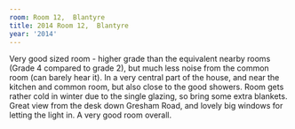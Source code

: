 ```yaml
---
room: Room 12,  Blantyre
title: 2014 Room 12,  Blantyre
year: '2014'
---
```


Very good sized room - higher grade than the equivalent nearby rooms (Grade 4 compared to grade 2), but much less noise from the common room (can barely hear it). In a very central part of the house, and near the kitchen and common room, but also close to the good showers. Room gets rather cold in winter due to the single glazing, so bring some extra blankets. Great view from the desk down Gresham Road, and lovely big windows for letting the light in. A very good room overall.
